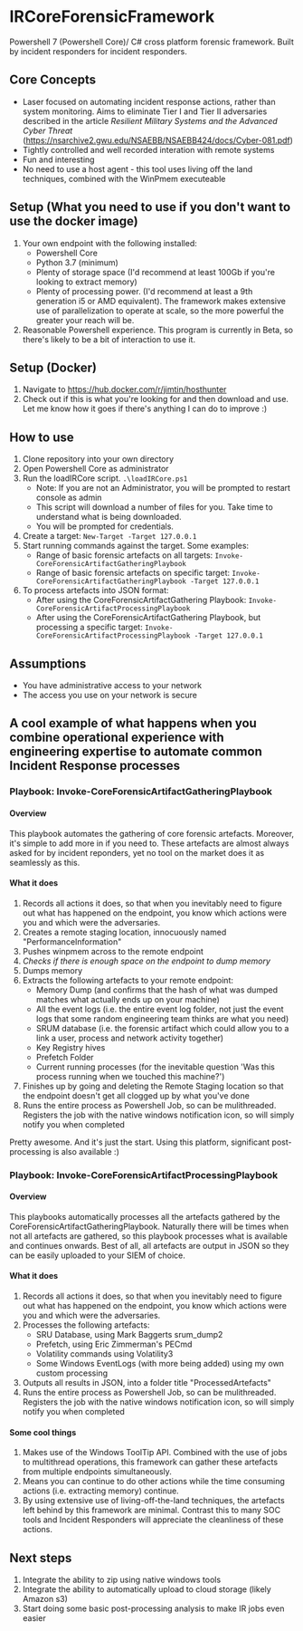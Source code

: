 # IRCoreForensicFramework
Powershell 7 (Powershell Core)/ C# cross platform forensic framework. Built by incident responders for incident responders. 

## Core Concepts
* Laser focused on automating incident response actions, rather than system monitoring. Aims to eliminate Tier I and Tier II adversaries described in the article *Resilient Military Systems and the Advanced Cyber Threat* (https://nsarchive2.gwu.edu/NSAEBB/NSAEBB424/docs/Cyber-081.pdf)
* Tightly controlled and well recorded interation with remote systems 
* Fun and interesting
* No need to use a host agent - this tool uses living off the land techniques, combined with the WinPmem executeable

## Setup (What you need to use if you don't want to use the docker image)
1. Your own endpoint with the following installed: 
    * Powershell Core 
    * Python 3.7 (minimum)
    * Plenty of storage space (I'd recommend at least 100Gb if you're looking to extract memory)
    * Plenty of processing power. (I'd recommend at least a 9th generation i5 or AMD equivalent). The framework makes extensive use of parallelization to operate at scale, so the more powerful the greater your reach will be. 
2. Reasonable Powershell experience. This program is currently in Beta, so there's likely to be a bit of interaction to use it.

## Setup (Docker)
1. Navigate to https://hub.docker.com/r/jimtin/hosthunter
2. Check out if this is what you're looking for and then download and use. Let me know how it goes if there's anything I can do to improve :) 

## How to use
1. Clone repository into your own directory
2. Open Powershell Core as administrator
3. Run the loadIRCore script. `.\loadIRCore.ps1` 
    * Note: If you are not an Administrator, you will be prompted to restart console as admin
    * This script will download a number of files for you. Take time to understand what is being downloaded. 
    * You will be prompted for credentials. 
4. Create a target: `New-Target -Target 127.0.0.1`
5. Start running commands against the target. Some examples:
    * Range of basic forensic artefacts on all targets: `Invoke-CoreForensicArtifactGatheringPlaybook`
    * Range of basic forensic artefacts on specific target: `Invoke-CoreForensicArtifactGatheringPlaybook -Target 127.0.0.1`
6. To process artefacts into JSON format:
    * After using the CoreForensicArtifactGathering Playbook: `Invoke-CoreForensicArtifactProcessingPlaybook`
    * After using the CoreForensicArtifactGathering Playbook, but processing a specific target: `Invoke-CoreForensicArtifactProcessingPlaybook -Target 127.0.0.1`

## Assumptions
* You have administrative access to your network 
* The access you use on your network is secure

## A cool example of what happens when you combine operational experience with engineering expertise to automate common Incident Response processes

### Playbook: Invoke-CoreForensicArtifactGatheringPlaybook
#### Overview
This playbook automates the gathering of core forensic artefacts. Moreover, it's simple to add more in if you need to. These artefacts are almost always asked for by incident reponders, yet no tool on the market does it as seamlessly as this.   

#### What it does
1. Records all actions it does, so that when you inevitably need to figure out what has happened on the endpoint, you know which actions were you and which were the adversaries. 
2. Creates a remote staging location, innocuously named "PerformanceInformation"
3. Pushes winpmem across to the remote endpoint
4. *Checks if there is enough space on the endpoint to dump memory*
5. Dumps memory
6. Extracts the following artefacts to your remote endpoint: 
    * Memory Dump (and confirms that the hash of what was dumped matches what actually ends up on your machine)
    * All the event logs (i.e. the entire event log folder, not just the event logs that some random engineering team thinks are what you need)
    * SRUM database (i.e. the forensic artifact which could allow you to a link a user, process and network activity together)
    * Key Registry hives
    * Prefetch Folder
    * Current running processes (for the inevitable question 'Was this process running when we touched this machine?')
7. Finishes up by going and deleting the Remote Staging location so that the endpoint doesn't get all clogged up by what you've done
8. Runs the entire process as Powershell Job, so can be mulithreaded. Registers the job with the native windows notification icon, so will simply notify you when completed

Pretty awesome. And it's just the start. Using this platform, significant post-processing is also available :) 

### Playbook: Invoke-CoreForensicArtifactProcessingPlaybook
#### Overview
This playbooks automatically processes all the artefacts gathered by the CoreForensicArtifactGatheringPlaybook. Naturally there will be times when not all artefacts are gathered, so this playbook processes what is available and continues onwards. Best of all, all artefacts are output in JSON so they can be easily uploaded to your SIEM of choice. 

#### What it does
1. Records all actions it does, so that when you inevitably need to figure out what has happened on the endpoint, you know which actions were you and which were the adversaries. 
2. Processes the following artefacts:
    * SRU Database, using Mark Baggerts srum_dump2
    * Prefetch, using Eric Zimmerman's PECmd
    * Volatility commands using Volatility3 
    * Some Windows EventLogs (with more being added) using my own custom processing
3. Outputs all results in JSON, into a folder title "ProcessedArtefacts"
4. Runs the entire process as Powershell Job, so can be mulithreaded. Registers the job with the native windows notification icon, so will simply notify you when completed

#### Some cool things
1. Makes use of the Windows ToolTip API. Combined with the use of jobs to multithread operations, this framework can gather these artefacts from multiple endpoints simultaneously. 
2. Means you can continue to do other actions while the time consuming actions (i.e. extracting memory) continue.
3. By using extensive use of living-off-the-land techniques, the artefacts left behind by this framework are minimal. Contrast this to many SOC tools and Incident Responders will appreciate the cleanliness of these actions. 

## Next steps
1. Integrate the ability to zip using native windows tools
2. Integrate the ability to automatically upload to cloud storage (likely Amazon s3)
3. Start doing some basic post-processing analysis to make IR jobs even easier
